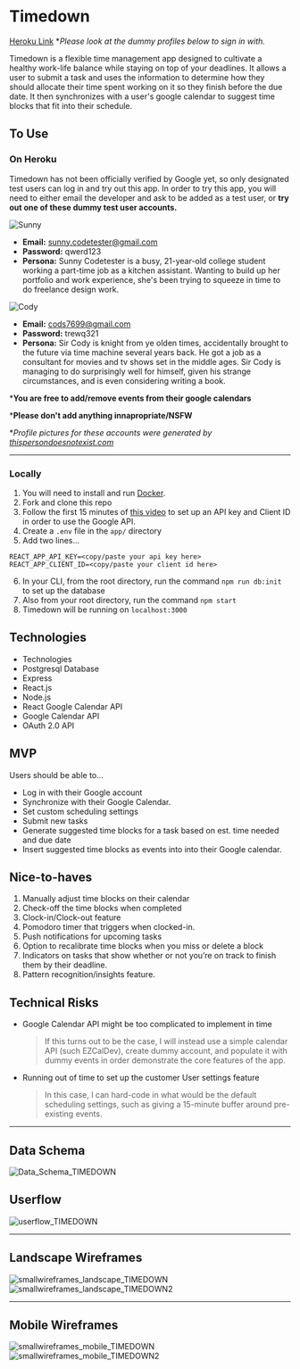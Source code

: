# Timedown

[Heroku Link](https://sb-timedown.herokuapp.com/) 
**Please look at the dummy profiles below to sign in with.*

Timedown is a flexible time management app designed to cultivate a healthy work-life balance while staying on top of your deadlines. It allows a user to submit a task and uses the information to determine how they should allocate their time spent working on it so they finish before the due date. It then synchronizes with a user's google calendar to suggest time blocks that fit into their schedule. 

## To Use 

### On Heroku
Timedown has not been officially verified by Google yet, so only designated test users can log in and try out this app. 
In order to try this app, you will need to either email the developer and ask to be added as a test user, or **try out one of these dummy test user accounts.**

![Sunny](https://lh3.googleusercontent.com/a-/AOh14Ghc3aZ3QNJXczLbp0HrOZR_4vkRJW2hW9sz2xi_=s96-c)
 -   **Email:** sunny.codetester@gmail.com
 -   **Password:** qwerd123
 -   **Persona:** Sunny Codetester is a busy, 21-year-old college student working a part-time job as a kitchen assistant. Wanting to build up her portfolio and work experience, she's been trying to squeeze in time to do freelance design work.

![Cody](https://lh3.googleusercontent.com/a-/AOh14GhFm6Uu2vvG1KoQqKbIBSxhf5PCTmvopo-ZHApo=s96-c)
 -   **Email:** cods7699@gmail.com
 -   **Password:** trewq321
 -   **Persona:** Sir Cody is knight from ye olden times, accidentally brought to the future via time machine several years back. He got a job as a consultant for movies and tv shows set in the middle ages. Sir Cody is managing to do surprisingly well for himself, given his strange circumstances, and is even considering writing a book.
   
***You are free to add/remove events from their google calendars**

***Please don't add anything innapropriate/NSFW**

**Profile pictures for these accounts were generated by [thispersondoesnotexist.com](https://thispersondoesnotexist.com/)*

---

### Locally
1. You will need to install and run [Docker](https://www.docker.com/?utm_source=google&utm_medium=cpc&utm_campaign=dockerhomepage&utm_content=namer&utm_term=dockerhomepage&utm_budget=growth&gclid=Cj0KCQjwna2FBhDPARIsACAEc_XLdggQ2swXvSxtB7aRugYq_aCHKQaTTA_d04oO00wfe2EGyKnsa4saAndkEALw_wcB).
2. Fork and clone this repo
3. Follow the first 15 minutes of [this video](https://www.youtube.com/watch?v=zrLf4KMs71E) to set up an API key and Client ID in order to use the Google API.
4. Create a `.env` file in the `app/` directory
5. Add two lines... 
```
REACT_APP_API_KEY=<copy/paste your api key here>
REACT_APP_CLIENT_ID=<copy/paste your client id here>
```
6. In your CLI, from the root directory, run the command `npm run db:init` to set up the database
7. Also from your root directory, run the command `npm start`
8. Timedown will be running on `localhost:3000`

## Technologies
- Technologies
- Postgresql Database
- Express
- React.js
- Node.js
- React Google Calendar API
- Google Calendar API
- OAuth 2.0 API

## MVP
Users should be able to...
- Log in with their Google account
- Synchronize with their Google Calendar.
- Set custom scheduling settings
- Submit new tasks
- Generate suggested time blocks for a task based on est. time needed and due date
- Insert suggested time blocks as events into into their Google calendar.


## Nice-to-haves
1. Manually adjust time blocks on their calendar
2. Check-off the time blocks when completed
3. Clock-in/Clock-out feature
4. Pomodoro timer that triggers when clocked-in.
5. Push notifications for upcoming tasks
6. Option to recalibrate time blocks when you miss or delete a block
7. Indicators on tasks that show whether or not you’re on track to finish them by their deadline.
8. Pattern recognition/insights feature.

## Technical Risks
- Google Calendar API might be too complicated to implement in time
    > If this turns out to be the case, I will instead use a simple calendar API (such EZCalDev), create dummy account, and populate it with dummy events in order demonstrate the core features of the app.
- Running out of time to set up the customer User settings feature
    > In this case, I can hard-code in what would be the default scheduling settings, such as giving a 15-minute buffer around pre-existing events.
   
---

## Data Schema

![Data_Schema_TIMEDOWN](https://user-images.githubusercontent.com/76143251/115933182-31c9b980-a443-11eb-85f0-5dc30ce9d617.png)

## Userflow

![userflow_TIMEDOWN](https://user-images.githubusercontent.com/76143251/115935412-f67db980-a447-11eb-8b7e-88c015b69f03.png)

---
## Landscape Wireframes

![smallwireframes_landscape_TIMEDOWN](https://user-images.githubusercontent.com/76143251/119388298-f3602e00-bc7e-11eb-8647-b97ad7599c13.png)
![smallwireframes_landscape_TIMEDOWN2](https://user-images.githubusercontent.com/76143251/119388301-f3f8c480-bc7e-11eb-990d-ecb1300cc490.png)

---
## Mobile Wireframes

![smallwireframes_mobile_TIMEDOWN](https://user-images.githubusercontent.com/76143251/119388328-fce99600-bc7e-11eb-9b29-ee3cd2a9476d.png)
![smallwireframes_mobile_TIMEDOWN2](https://user-images.githubusercontent.com/76143251/119388332-fd822c80-bc7e-11eb-9aeb-16a104dfab19.png)


